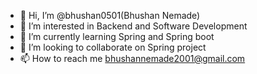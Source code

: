 - 👋 Hi, I’m @bhushan0501(Bhushan Nemade)
- 👀 I’m interested in Backend and Software Development
- 🌱 I’m currently learning Spring and Spring boot
- 💞️ I’m looking to collaborate on Spring project
- 📫 How to reach me bhushannemade2001@gmail.com

<!---
bhushan0501/bhushan0501 is a ✨ special ✨ repository because its `README.md` (this file) appears on your GitHub profile.
You can click the Preview link to take a look at your changes.
--->
